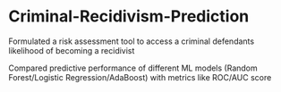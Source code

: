 # Criminal-Recidivism-Prediction
Formulated a risk assessment tool to access a criminal defendants likelihood of becoming a recidivist

Compared predictive performance of different ML models (Random Forest/Logistic Regression/AdaBoost) with metrics
like ROC/AUC score
